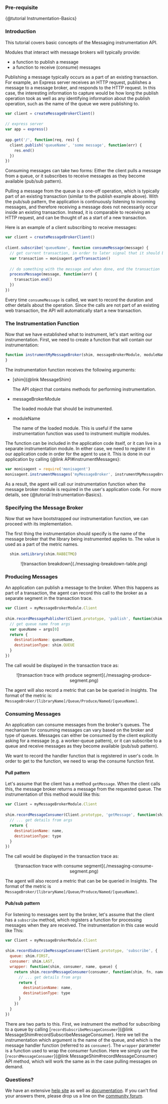 ### Pre-requisite

{@tutorial Instrumentation-Basics}

### Introduction

This tutorial covers basic concepts of the Messaging instrumentation API.

Modules that interact with message brokers will typically provide:

* a function to publish a message
* a function to receive (consume) messages

Publishing a message typically occurs as a part of an existing transaction. For example, an Express server receives an HTTP request, publishes a message to a message broker, and responds to the HTTP request. In this case, the interesting information to capture would be how long the publish operation took as well as any identifying information about the publish operation, such as the name of the queue we were publishing to.

``` javascript
var client = createMessageBrokerClient()

// express server
var app = express()

app.get('/', function(req, res) {
  client.publish('queueName', 'some message', function(err) {
    res.end()
  })
})
```

Consuming messages can take two forms: Either the client pulls a message from a queue, or it subscribes to receive messages as they become available (pub/sub pattern).

Pulling a message from the queue is a one-off operation, which is typically part of an existing transaction (similar to the publish example above). With the pub/sub pattern, the application is continuously listening to incoming messages, and therefore receiving a message does not necessarily occur inside an existing transaction. Instead, it is comparable to receiving an HTTP request, and can be thought of as a start of a new transaction.

Here is an example of a client subscribing to receive messages:

``` javascript
var client = createMessageBrokerClient()

client.subscribe('queueName', function consumeMessage(message) {
  // get current transaction, in order to later signal that it should be ended
  var transaction = monisagent.getTransaction()

  // do something with the message and when done, end the transaction
  processMessage(message, function(err) {
    transaction.end()
  })
})
```

Every time `consumeMessage` is called, we want to record the duration and other details about the operation. Since the calls are not part of an existing web transaction, the API will automatically start a new transaction.

### The Instrumentation Function

Now that we have established what to instrument, let's start writing our instrumentation. First, we need to create a function that will contain our instrumentation:

```js
function instrumentMyMessageBroker(shim, messageBrokerModule, moduleName) {
}
```

The instrumentation function receives the following arguments:

* [shim]{@link MessageShim}

  The API object that contains methods for performing instrumentation.

* messageBrokerModule

  The loaded module that should be instrumented.

* moduleName

  The name of the loaded module. This is useful if the same instrumentation function was used to instrument multiple modules.

The function can be included in the application code itself, or it can live in a separate instrumentation module. In either case, we need to register it in our application code in order for the agent to use it. This is done in our application by calling {@link API#instrumentMessages}:

```js
var monisagent = require('monisagent')
monisagent.instrumentMessages('myMessageBroker', instrumentMyMessageBroker)
```

As a result, the agent will call our instrumentation function when the message broker module is required in the user's application code. For more details, see {@tutorial Instrumentation-Basics}.

### Specifying the Message Broker

Now that we have bootstrapped our instrumentation function, we can proceed with its implementation.

The first thing the instrumentation should specify is the name of the message broker that the library being instrumented applies to. The value is used as a part of the metric names.

```js
  shim.setLibrary(shim.RABBITMQ)
```

<div style="text-align:center">
  ![transaction breakdown](./messaging-breakdown-table.png)
</div>

### Producing Messages

An application can publish a message to the broker. When this happens as part of a transaction, the agent can record this call to the broker as a separate segment in the transaction trace.

``` js
var Client = myMessageBrokerModule.Client

shim.recordMessagePublisher(Client.prototype, 'publish', function(shim, fn, name, args) {
  // get queue name from args
  var queuName = args[0]
  return {
    destinationName: queueName,
    destinationType: shim.QUEUE
  }
})
```

The call would be displayed in the transaction trace as:

<div style="text-align:center">
  ![transaction trace with produce segment](./messaging-produce-segment.png)
</div>

The agent will also record a metric that can be be queried in Insights. The format of the metric is:  `MessageBroker/[libraryName]/Queue/Produce/Named/[queueName]`.

### Consuming Messages

An application can consume messages from the broker's queues. The mechanism for consuming messages can vary based on the broker and type of queues. Messages can either be consumed by the client explicitly asking for a message (e.g. a worker-queue pattern), or it can subscribe to a queue and receive messages as they become available (pub/sub pattern).

We want to record the handler function that is registered in user's code. In order to get to the function, we need to wrap the consume function first.

#### Pull pattern

Let's assume that the client has a method `getMessage`. When the client calls this, the message broker returns a message from the requested queue. The instrumentation of this method would like this:

``` js
var Client = myMessageBrokerModule.Client

shim.recordMessageConsumer(Client.prototype, 'getMessage', function(shim, fn, name, args) {
  // ... get details from args
  return {
    destinationName: name,
    destinationType: type
  }
})
```

The call would be displayed in the transaction trace as:

<div style="text-align:center">
  ![transaction trace with consume segment](./messaging-consume-segment.png)
</div>

The agent will also record a metric that can be be queried in Insights. The format of the metric is `MessageBroker/[libraryName]/Queue/Produce/Named/[queueName]`.

#### Pub/sub pattern

For listening to messages sent by the broker, let's assume that the client has a `subscribe` method, which registers a function for processing messages when they are received. The instrumentation in this case would like This:

``` js
var Client = myMessageBrokerModule.Client

shim.recordSubscribeMessageConsumer(Client.prototype, 'subscribe', {
  queue: shim.FIRST,
  consumer: shim.LAST,
  wrapper: function(shim, consumer, name, queue) {
    return shim.recordMessageConsumer(consumer, function(shim, fn, name, args) {
      // ... get details from args
      return {
        destinationName: name,
        destinationType: type
      }
    })
  }
})
```

There are two parts to this. First, we instrument the method for subscribing to a queue by calling [`recordSubscribeMessageConsumer`]{@link MessageShim#recordSubscribeMessageConsumer}. Here we tell the instrumentation which argument is the name of the queue, and which is the message handler function (referred to as `consumer`). The `wrapper` parameter is a function used to wrap the consumer function. Here we simply use the [`recordMessageConsumer`]{@link MessageShim#recordMessageConsumer} API method, which will work the same as in the case pulling messages on demand.

### Questions?

We have an extensive [help site](https://support.monisagent.com/) as well as
[documentation](https://docs.monisagent.com/). If you can't find your answers
there, please drop us a line on the [community forum](https://discuss.monisagent.com/).
